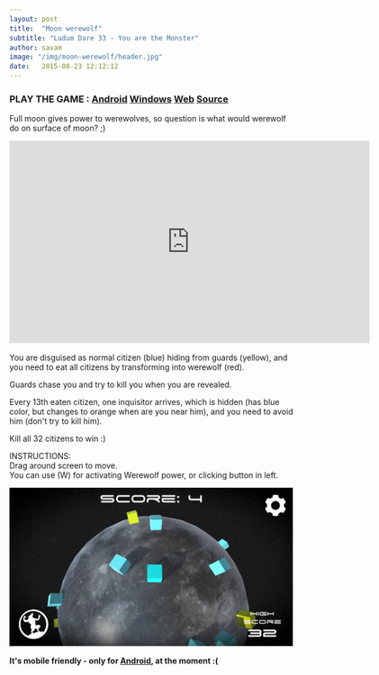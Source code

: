 ```yaml
---
layout: post
title:  "Moon werewolf"
subtitle: "Ludum Dare 33 - You are the Monster"
author: savam
image: "/img/moon-werewolf/header.jpg"
date:   2015-08-23 12:12:12
---
```


### PLAY THE GAME : [Android](http://gamejolt.com/games/moon-werewolf/88092/download/build/240693) [Windows](http://gamejolt.com/games/moon-werewolf/88092/download/build/240678) [Web](http://gamejolt.com/games/moon-werewolf/88092) [Source](https://github.com/SavaMinic/MoonWerewolf)

Full moon gives power to werewolves, so question is what would werewolf do on surface of moon? ;) 

<iframe width="640" height="360" src="https://www.youtube.com/embed/GMJlEyinlGw?rel=0" frameborder="0" allowfullscreen></iframe>

You are disguised as normal citizen (blue) hiding from guards (yellow), and you need to eat all citizens by transforming into werewolf (red). 

Guards chase you and try to kill you when you are revealed. 

Every 13th eaten citizen, one inquisitor arrives, which is hidden (has blue color, but changes to orange when are you near him), and you need to avoid him (don't try to kill him). 

Kill all 32 citizens to win :) 

INSTRUCTIONS: <br />
Drag around screen to move. <br />
You can use (W) for activating Werewolf power, or clicking button in left. 

<img class="def_image" src="/img/moon-werewolf/shot1.jpg" />

**It's mobile friendly - only for [Android](http://gamejolt.com/games/moon-werewolf/88092/download/build/240693), at the moment :(**